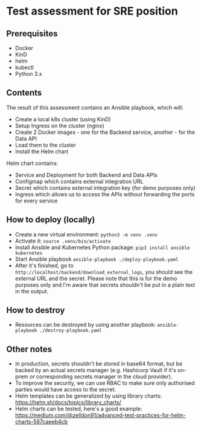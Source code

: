 # Test assessment for SRE position

## Prerequisites
 - Docker
 - KinD
 - helm
 - kubectl
 - Python 3.x

## Contents
The result of this assessment contains an Ansible playbook, which will:
 - Create a local k8s cluster (using KinD)
 - Setup Ingress on the cluster (nginx)
 - Create 2 Docker images - one for the Backend service, another - for the Data API
 - Load them to the cluster
 - Install the Helm chart

Helm chart contains:
 - Service and Deployment for both Backend and Data APIs
 - Configmap which contains external integration URL
 - Secret which contains external integration key (for demo purposes only)
 - Ingress which allows us to access the APIs without forwarding the ports for every service

## How to deploy (locally)
 - Create a new virtual environment: `python3 -m venv .venv`
 - Activate it: `source .venv/bin/activate`
 - Install Ansible and Kubernetes Python package: `pip3 install ansible kubernetes`
 - Start Ansible playbook `ansible-playbook ./deploy-playbook.yaml`
 - After it's finished, go to `http://localhost/backend/download_external_logs`, you should see the external URL and the secret. Please note that this is for the demo purposes only and I'm aware that secrets shouldn't be put in a plain text in the output.

## How to destroy
 - Resources can be destroyed by using another playbook: `ansible-playbook ./destroy-playbook.yaml`

## Other notes
 - In production, secrets shouldn't be stored in base64 format, but be backed by an actual secrets manager (e.g. Hashicorp Vault if it's on-prem or corresponding secrets manager in the cloud provider).
 - To improve the security, we can use RBAC to make sure only authorised parties would have access to the secret.
 - Helm templates can be generalized by using library charts: https://helm.sh/docs/topics/library_charts/
 - Helm charts can be tested, here's a good example: https://medium.com/@zelldon91/advanced-test-practices-for-helm-charts-587caeeb4cb